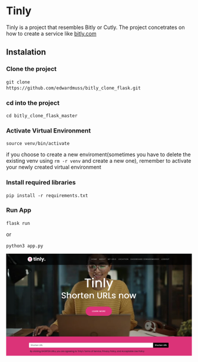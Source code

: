# Tinly
Tinly is a project that resembles Bitly or Cutly. The project concetrates on how to create a service like
[bitly.com](https://bitly.com)

## Instalation

### Clone the project

```
git clone 
https://github.com/edwardmuss/bitly_clone_flask.git
```

### cd into the project

```
cd bitly_clone_flask_master
```

### Activate Virtual Environment
```
source venv/bin/activate
```
if you choose to create a new enviroment(sometimes you have to delete the existing venv using `rm -r venv` and create a new one), remember to activate your newly created virtual environment

### Install required libraries

```
pip install -r requirements.txt
```

### Run App

```
flask run
```
or
```
python3 app.py
```
![](screenshot.png)



